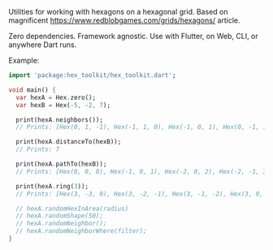 Utilities for working with hexagons on a hexagonal grid.
Based on magnificent https://www.redblobgames.com/grids/hexagons/ article.

Zero dependencies. Framework agnostic. Use with Flutter, on Web, CLI, or anywhere Dart runs.

Example:
```dart
import 'package:hex_toolkit/hex_toolkit.dart';

void main() {
  var hexA = Hex.zero();
  var hexB = Hex(-5, -2, 7);

  print(hexA.neighbors());
  // Prints: [Hex(0, 1, -1), Hex(-1, 1, 0), Hex(-1, 0, 1), Hex(0, -1, 1), Hex(1, -1, 0), Hex(1, 0, -1)]

  print(hexA.distanceTo(hexB));
  // Prints: 7

  print(hexA.pathTo(hexB));
  // Prints: [Hex(0, 0, 0), Hex(-1, 0, 1), Hex(-2, 0, 2), Hex(-2, -1, 3), ...

  print(hexA.ring(3));
  // Prints: [Hex(3, -3, 0), Hex(3, -2, -1), Hex(3, -1, -2), Hex(3, 0, -3), ...

  // hexA.randomHexInArea(radius)
  // hexA.randomShape(50);
  // hexA.randomNeighbor();
  // hexA.randomNeighborWhere(filter);
}
```
